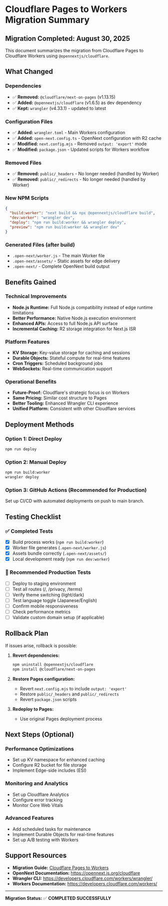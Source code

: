 # Cloudflare Pages to Workers Migration Summary

## Migration Completed: August 30, 2025

This document summarizes the migration from Cloudflare Pages to Cloudflare Workers using `@opennextjs/cloudflare`.

## What Changed

### Dependencies
- ✅ **Removed:** `@cloudflare/next-on-pages` (v1.13.15)
- ✅ **Added:** `@opennextjs/cloudflare` (v1.6.5) as dev dependency
- ✅ **Kept:** `wrangler` (v4.33.1) - updated to latest

### Configuration Files
- ✅ **Added:** `wrangler.toml` - Main Workers configuration
- ✅ **Added:** `open-next.config.ts` - OpenNext configuration with R2 cache
- ✅ **Modified:** `next.config.mjs` - Removed `output: 'export'` mode
- ✅ **Modified:** `package.json` - Updated scripts for Workers workflow

### Removed Files
- ✅ **Removed:** `public/_headers` - No longer needed (handled by Worker)
- ✅ **Removed:** `public/_redirects` - No longer needed (handled by Worker)

### New NPM Scripts
```json
{
  "build:worker": "next build && npx @opennextjs/cloudflare build",
  "dev:worker": "wrangler dev", 
  "deploy": "npm run build:worker && wrangler deploy",
  "preview": "npm run build:worker && wrangler dev"
}
```

### Generated Files (after build)
- `.open-next/worker.js` - The main Worker file
- `.open-next/assets/` - Static assets for edge delivery
- `.open-next/` - Complete OpenNext build output

## Benefits Gained

### Technical Improvements
- **Node.js Runtime:** Full Node.js compatibility instead of edge runtime limitations
- **Better Performance:** Native Node.js execution environment
- **Enhanced APIs:** Access to full Node.js API surface
- **Incremental Caching:** R2 storage integration for Next.js ISR

### Platform Features
- **KV Storage:** Key-value storage for caching and sessions
- **Durable Objects:** Stateful compute for real-time features
- **Cron Triggers:** Scheduled background jobs
- **WebSockets:** Real-time communication support

### Operational Benefits
- **Future-Proof:** Cloudflare's strategic focus is on Workers
- **Same Pricing:** Similar cost structure to Pages
- **Better Tooling:** Enhanced Wrangler CLI experience
- **Unified Platform:** Consistent with other Cloudflare services

## Deployment Methods

### Option 1: Direct Deploy
```bash
npm run deploy
```

### Option 2: Manual Deploy
```bash
npm run build:worker
wrangler deploy
```

### Option 3: GitHub Actions (Recommended for Production)
Set up CI/CD with automated deployments on push to main branch.

## Testing Checklist

### ✅ Completed Tests
- [x] Build process works (`npm run build:worker`)
- [x] Worker file generates (`.open-next/worker.js`)
- [x] Assets bundle correctly (`.open-next/assets/`)
- [x] Local development ready (`npm run dev:worker`)

### 🔄 Recommended Production Tests
- [ ] Deploy to staging environment
- [ ] Test all routes (/, /privacy, /terms)
- [ ] Verify theme switching (light/dark)
- [ ] Test language toggle (Japanese/English)
- [ ] Confirm mobile responsiveness
- [ ] Check performance metrics
- [ ] Validate custom domain setup (if applicable)

## Rollback Plan

If issues arise, rollback is possible:

1. **Revert dependencies:**
   ```bash
   npm uninstall @opennextjs/cloudflare
   npm install @cloudflare/next-on-pages
   ```

2. **Restore Pages configuration:**
   - Revert `next.config.mjs` to include `output: 'export'`
   - Restore `public/_headers` and `public/_redirects`
   - Revert `package.json` scripts

3. **Redeploy to Pages:**
   - Use original Pages deployment process

## Next Steps (Optional)

### Performance Optimizations
- Set up KV namespace for enhanced caching
- Configure R2 bucket for file storage
- Implement Edge-side includes (ESI)

### Monitoring and Analytics
- Set up Cloudflare Analytics
- Configure error tracking
- Monitor Core Web Vitals

### Advanced Features
- Add scheduled tasks for maintenance
- Implement Durable Objects for real-time features
- Set up A/B testing with Workers

## Support Resources

- **Migration Guide:** [Cloudflare Pages to Workers](https://developers.cloudflare.com/workers/static-assets/migration-guides/migrate-from-pages/)
- **OpenNext Documentation:** https://opennext.js.org/cloudflare
- **Wrangler CLI:** https://developers.cloudflare.com/workers/wrangler/
- **Workers Documentation:** https://developers.cloudflare.com/workers/

---
**Migration Status:** ✅ **COMPLETED SUCCESSFULLY**